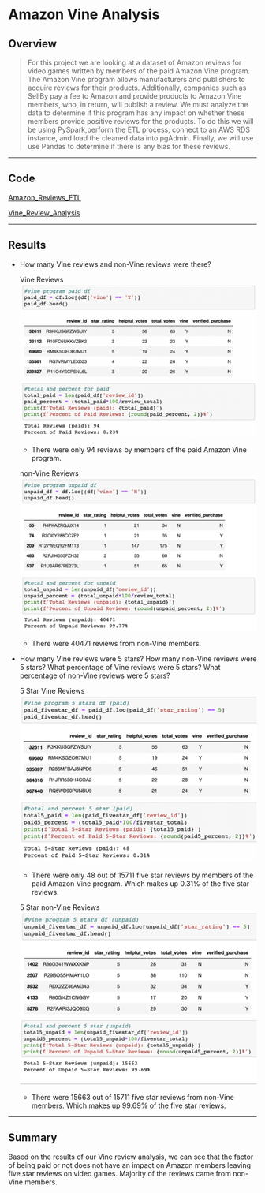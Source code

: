 # **Amazon Vine Analysis**

## **Overview**
> For this project we are looking at a dataset of Amazon reviews for video games written by members of the paid Amazon Vine program. The Amazon Vine program allows manufacturers and publishers to acquire reviews for their products. Additionally, companies such as SellBy pay a fee to Amazon and provide products to Amazon Vine members, who, in return, will publish a review. We must analyze the data to determine if this program has any impact on whether these members provide positive reviews for the products. To do this we will be using PySpark,perform the ETL process, connect to an AWS RDS instance, and load the cleaned data into pgAdmin. Finally, we will use use Pandas to determine if there is any bias for these reviews.

---

## **Code**
[Amazon_Reviews_ETL](https://github.com/annaS000/Amazon_Vine_Analysis/blob/main/Amazon_Reviews_ETL.ipynb)

[Vine_Review_Analysis](https://github.com/annaS000/Amazon_Vine_Analysis/blob/main/Vine_Review_Analysis.ipynb)

---

## **Results** 
* How many Vine reviews and non-Vine reviews were there?

    Vine Reviews
    ![](https://github.com/annaS000/Amazon_Vine_Analysis/blob/main/images/paid_table.png?raw=true)
    * There were only 94 reviews by members of the paid Amazon Vine program.

    non-Vine Reviews
    ![](https://github.com/annaS000/Amazon_Vine_Analysis/blob/main/images/unpaid_table.png?raw=true)
    * There were 40471 reviews from non-Vine members.

* How many Vine reviews were 5 stars? How many non-Vine reviews were 5 stars? What percentage of Vine reviews were 5 stars? What percentage of non-Vine reviews were 5 stars?

    5 Star Vine Reviews
    ![](https://github.com/annaS000/Amazon_Vine_Analysis/blob/main/images/5starpaid_table.png?raw=true)
    ![](https://github.com/annaS000/Amazon_Vine_Analysis/blob/main/images/5starpaid_totalandpercent.png?raw=true)
    * There were only 48 out of 15711 five star reviews by members of the paid Amazon Vine program. Which makes up 0.31% of the five star reviews.

    5 Star non-Vine Reviews
    ![](https://github.com/annaS000/Amazon_Vine_Analysis/blob/main/images/5starunpaid_table.png?raw=true)
    ![](https://github.com/annaS000/Amazon_Vine_Analysis/blob/main/images/5starunpaid_totalandpercent.png?raw=true)
    * There were 15663 out of 15711 five star reviews from non-Vine members. Which makes up 99.69% of the five star reviews.

---

## **Summary** 
Based on the results of our Vine review analysis, we can see that the factor of being paid or not does not have an impact on Amazon members leaving five star reviews on video games. Majority of the reviews came from non-Vine members.